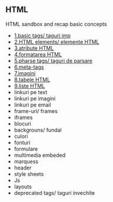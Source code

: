 ##  HTML
HTML sandbox and recap basic concepts
* [1.basic tags/ taguri imp](https://github.com/SharpAdder/HTML/blob/main/1.basic-tags.html)
* [2.HTML elements/ elemente HTML](https://github.com/SharpAdder/HTML/blob/main/2.elemente.html)
* [3.atribute HTML](https://github.com/SharpAdder/HTML/blob/main/3.atribute.html)
* [4.formatarea HTML](https://github.com/SharpAdder/HTML/blob/main/4.formatarea.html)
* [5.pharse tags/ taguri de parsare](https://github.com/SharpAdder/HTML/blob/main/5.pharse-tags.html)
* [6.meta-tags](https://github.com/SharpAdder/HTML/blob/main/6.taguri-meta.html)
* [7.imagini](https://github.com/SharpAdder/HTML/blob/main/7.imagini.html)
* [8.tabele HTML](https://github.com/SharpAdder/HTML/blob/main/8.tabele.html)
* [9.liste HTML](https://github.com/SharpAdder/HTML/blob/main/9.liste.html)
* linkuri pe text
* linkuri pe imagini
* linkuri pe email
* frame-uri/ frames 
* iframes
* blocuri
* backgrouns/ fundal
* culori
* fonturi
* formulare
* multimedia embeded
* marquess
* header
* style sheets
* Js
* layouts
* deprecated tags/ taguri invechite 
